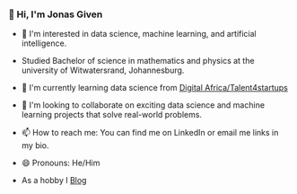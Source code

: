 ### 👋 Hi, I'm Jonas Given

- 👀 I'm interested in data science, machine learning, and artificial intelligence.
- Studied Bachelor of science in mathematics and physics at the university of Witwatersrand, Johannesburg.
- 🌱 I'm currently learning data science from [Digital Africa/Talent4startups](https://digital-africa.co/en/programmes/talent-4-startups/)

- 💞️ I'm looking to collaborate on exciting data science and machine learning projects that solve real-world problems.

- 📫 How to reach me: You can find me on LinkedIn or email me links in my bio.

- 😄 Pronouns: He/Him
- As a hobby I [Blog](https://hlatsjwayo.wordpress.com/)

  

